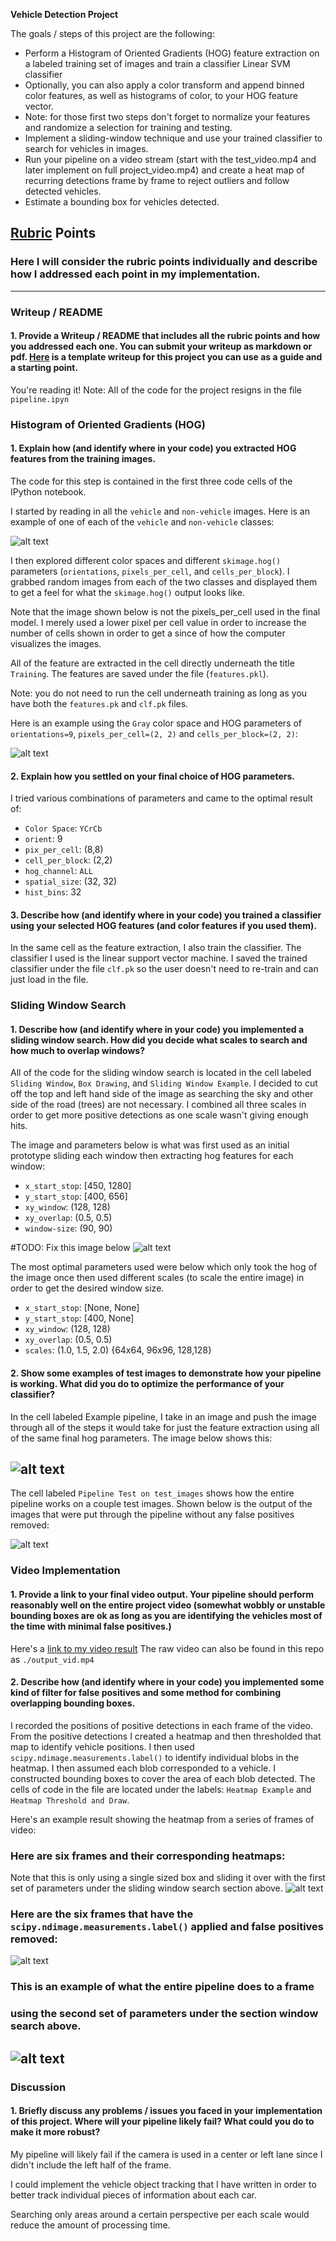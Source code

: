 **Vehicle Detection Project**

The goals / steps of this project are the following:

* Perform a Histogram of Oriented Gradients (HOG) feature extraction on a labeled training set of images and train a classifier Linear SVM classifier
* Optionally, you can also apply a color transform and append binned color features, as well as histograms of color, to your HOG feature vector.
* Note: for those first two steps don't forget to normalize your features and randomize a selection for training and testing.
* Implement a sliding-window technique and use your trained classifier to search for vehicles in images.
* Run your pipeline on a video stream (start with the test_video.mp4 and later implement on full project_video.mp4) and create a heat map of recurring detections frame by frame to reject outliers and follow detected vehicles.
* Estimate a bounding box for vehicles detected.

[//]: # (Image References)
[image1]: ./output_images/car_not_car.png
[image2]: ./output_images/HOG_example.png
[image3]: ./output_images/sliding_windows.png
[image4]: ./output_images/pipeline_output_1.png
[image5]:./output_images/pipeline_output_2.png
[image6]: ./output_images/bboxes_and_heat.png
[image7]: ./output_images/output_bboxes.png
[image8]: ./output_images/multi_scale_example.png
[video1]: ./test.mp4

## [Rubric](https://review.udacity.com/#!/rubrics/513/view) Points
### Here I will consider the rubric points individually and describe how I addressed each point in my implementation.  

---
### Writeup / README

#### 1. Provide a Writeup / README that includes all the rubric points and how you addressed each one.  You can submit your writeup as markdown or pdf.  [Here](https://github.com/udacity/CarND-Vehicle-Detection/blob/master/writeup_template.md) is a template writeup for this project you can use as a guide and a starting point.  

You're reading it!
Note: All of the code for the project resigns in the file `pipeline.ipyn`

### Histogram of Oriented Gradients (HOG)

#### 1. Explain how (and identify where in your code) you extracted HOG features from the training images.

The code for this step is contained in the first three code cells of the IPython notebook.  

I started by reading in all the `vehicle` and `non-vehicle` images.  Here is an example of one of each of the `vehicle` and `non-vehicle` classes:

![alt text][image1]

I then explored different color spaces and different `skimage.hog()` parameters (`orientations`, `pixels_per_cell`, and `cells_per_block`).  I grabbed random images from each of the two classes and displayed them to get a feel for what the `skimage.hog()` output looks like.

Note that the image shown
below is not the pixels_per_cell used in the final model. I merely used a lower pixel per cell value
in order to increase the number of cells shown in order to get a since of how the computer visualizes
the images.

All of the feature are extracted in the cell directly underneath the title `Training`.
The features are saved under the file (`features.pkl`).

Note: you do not need to run the cell underneath training as long as you have both the
`features.pk` and `clf.pk` files.

Here is an example using the `Gray` color space and HOG parameters of `orientations=9`, `pixels_per_cell=(2, 2)` and `cells_per_block=(2, 2)`:


![alt text][image2]

#### 2. Explain how you settled on your final choice of HOG parameters.

I tried various combinations of parameters and came to the optimal result of:
* `Color Space`: `YCrCb`
* `orient`: 9
* `pix_per_cell`: (8,8)
* `cell_per_block`: (2,2)
* `hog_channel`: `ALL`
* `spatial_size`: (32, 32)
* `hist_bins`: 32

#### 3. Describe how (and identify where in your code) you trained a classifier using your selected HOG features (and color features if you used them).

In the same cell as the feature extraction, I also train the classifier. The classifier
I used is the linear support vector machine. I saved the trained classifier under the
file `clf.pk` so the user doesn't need to re-train and can just load in the file.

### Sliding Window Search

#### 1. Describe how (and identify where in your code) you implemented a sliding window search.  How did you decide what scales to search and how much to overlap windows?
All of the code for the sliding window search is located in the cell labeled `Sliding Window`,
`Box Drawing`, and `Sliding Window Example`. I decided to cut off the top and left hand side
of the image as searching the sky and other side of the road (trees) are not necessary.
I combined all three scales in order to get more positive detections as one scale wasn't
giving enough hits.

The image and parameters below is what was first used as an initial prototype sliding
each window then extracting hog features for each window:

* `x_start_stop`: [450, 1280]
* `y_start_stop`: [400, 656]
* `xy_window`: (128, 128)
* `xy_overlap`: (0.5, 0.5)
* `window-size`: (90, 90)

#TODO: Fix this image below
![alt text][image3]

The most optimal parameters used were below which only took the hog of the image
once then used different scales (to scale the entire image) in order to get the desired window size.


* `x_start_stop`: [None, None]
* `y_start_stop`: [400, None]
* `xy_window`: (128, 128)
* `xy_overlap`: (0.5, 0.5)
* `scales`: (1.0, 1.5, 2.0) {64x64, 96x96, 128,128}



#### 2. Show some examples of test images to demonstrate how your pipeline is working.  What did you do to optimize the performance of your classifier?

In the cell labeled Example pipeline, I take in an image and push the image through all of the steps
it would take for just the feature extraction using all of the same final hog parameters. The image
below shows this:

![alt text][image4]
---

The cell labeled `Pipeline Test on test_images` shows how the entire pipeline works on a couple
test images. Shown below is the output of the images that were put through the pipeline without
any false positives removed:

![alt text][image5]


### Video Implementation

#### 1. Provide a link to your final video output.  Your pipeline should perform reasonably well on the entire project video (somewhat wobbly or unstable bounding boxes are ok as long as you are identifying the vehicles most of the time with minimal false positives.)
Here's a [link to my video result](https://youtu.be/EpgqjJfR1ms)
The raw video can also be found in this repo as `./output_vid.mp4`

#### 2. Describe how (and identify where in your code) you implemented some kind of filter for false positives and some method for combining overlapping bounding boxes.

I recorded the positions of positive detections in  each frame of the video.  From the positive detections I created a heatmap and then thresholded that map to identify vehicle positions.  I then used `scipy.ndimage.measurements.label()` to identify individual blobs in the heatmap.  I then assumed each blob corresponded to a vehicle.  I constructed bounding boxes to cover the area of each blob detected. The cells of code in the file are located under the labels: `Heatmap Example` and `Heatmap Threshold and Draw`.   

Here's an example result showing the heatmap from a series of frames of video:

### Here are six frames and their corresponding heatmaps:
Note that this is only using a single sized box and sliding it over with the
first set of parameters under the sliding window search section above.
![alt text][image6]


### Here are the six frames that have the `scipy.ndimage.measurements.label()` applied and false positives removed:
![alt text][image7]

### This is an example of what the entire pipeline does to a frame
### using the second set of parameters under the section window search above.
![alt text][image8]
---

### Discussion

#### 1. Briefly discuss any problems / issues you faced in your implementation of this project.  Where will your pipeline likely fail?  What could you do to make it more robust?

My pipeline will likely fail if the camera is used in a center or left lane since I didn't include the left half of the frame.

I could implement the vehicle object tracking that I have written in order to better track individual pieces of information about each car.

Searching only areas around a certain perspective per each scale would reduce the amount of processing time.
